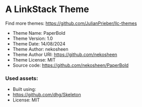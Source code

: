 # A LinkStack Theme

Find more themes: https://github.com/JulianPrieber/llc-themes

- Theme Name: PaperBold
- Theme Version: 1.0
- Theme Date: 14/08/2024 <!-- DD/MM/YYYY -->
- Theme Author: nekosheen
- Theme Author URI: https://github.com/nekosheen
- Theme License: MIT
- Source code: https://github.com/nekosheen/PaperBold

### Used assets:

- Built using:
- https://github.com/dhg/Skeleton
- License: MIT

